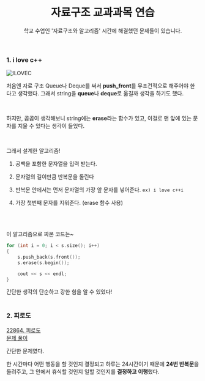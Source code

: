 <div align="center">

# 자료구조 교과과목 연습


학교 수업인 '자료구조와 알고리즘' 시간에 해결했던 문제들이 있습니다.<br><br><br>

</div>


### 1. i love c++<br>
![ILOVEC](https://user-images.githubusercontent.com/77655318/187949276-902da374-5952-4ad2-9ac7-ba1a328335da.png)

처음엔 자료 구조 Queue나 Deque를 써서 **push_front**를 무조건적으로 해주어야 한다고 생각했다. 그래서 string을 **queue**나 **deque**로 옮길까 생각을 하기도 했다.

<br>

하지만, 곰곰이 생각해보니 string에는 **erase**라는 함수가 있고, 이걸로 맨 앞에 있는 문자를 지울 수 있다는 생각이 들었다.

<br>

그래서 설계한 알고리즘! <br>

1. 공백을 포함한 문자열을 입력 받는다.

2. 문자열의 길이만큼 반복문을 돌린다

3. 반복문 안에서는 먼저 문자열의 가장 앞 문자를 넣어준다.
`ex) i love c++i`

4. 가장 첫번째 문자를 지워준다. (erase 함수 사용)


<br><br>

이 알고리즘으로 짜본 코드는~
``` cpp
for (int i = 0; i < s.size(); i++)
{
	s.push_back(s.front());
	s.erase(s.begin());

	cout << s << endl;
}
```

간단한 생각의 단순하고 강한 힘을 알 수 있었다!
<br><br>




### 2. 피로도<br>
<a href="https://www.acmicpc.net/problem/22864">22864. 피로도</a><br>
<a href="https://github.com/minyoung529/AlgorithmStudy/blob/main/Math/2_Fatigue_Degree.cpp">문제 풀이</a><br>

간단한 문제였다.<br>

한 시간마다 어떤 행동을 할 것인지 결정되고 하루는 24시간이기 때문에 **24번 반복문**을 돌려주고, 그 안에서 휴식할 것인지 일할 것인지를 **결정하고 이행**했다.
